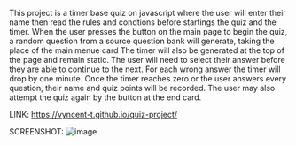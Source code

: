 This project is a timer base quiz on javascript where the user will enter their name then read the rules and condtions before startings the quiz and the timer.
When the user presses the button on the main page to begin the quiz, a random question from a source question bank will generate, taking the place of the main menue card 
The timer will also be generated at the top of the page and remain static. The user will need to select their answer before they are able to continue to the next. 
For each wrong answer the timer will drop by one minute.
Once the timer reaches zero or the user answers every question, their name and quiz points will be recorded. The user may also attempt the quiz again by the button at the end card.




LINK: https://vyncent-t.github.io/quiz-project/

SCREENSHOT:
![image](https://user-images.githubusercontent.com/78232183/113154091-aa9f7200-9205-11eb-8f32-436dfe0a8b5a.png)
